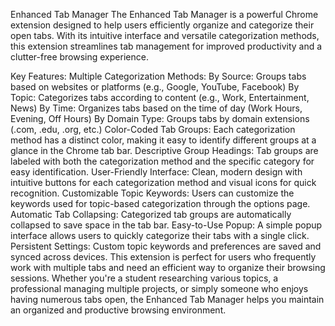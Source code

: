 Enhanced Tab Manager
The Enhanced Tab Manager is a powerful Chrome extension designed to help users efficiently organize and categorize their open tabs. With its intuitive interface and versatile categorization methods, this extension streamlines tab management for improved productivity and a clutter-free browsing experience.

Key Features:
Multiple Categorization Methods:
By Source: Groups tabs based on websites or platforms (e.g., Google, YouTube, Facebook)
By Topic: Categorizes tabs according to content (e.g., Work, Entertainment, News)
By Time: Organizes tabs based on the time of day (Work Hours, Evening, Off Hours)
By Domain Type: Groups tabs by domain extensions (.com, .edu, .org, etc.)
Color-Coded Tab Groups: Each categorization method has a distinct color, making it easy to identify different groups at a glance in the Chrome tab bar.
Descriptive Group Headings: Tab groups are labeled with both the categorization method and the specific category for easy identification.
User-Friendly Interface: Clean, modern design with intuitive buttons for each categorization method and visual icons for quick recognition.
Customizable Topic Keywords: Users can customize the keywords used for topic-based categorization through the options page.
Automatic Tab Collapsing: Categorized tab groups are automatically collapsed to save space in the tab bar.
Easy-to-Use Popup: A simple popup interface allows users to quickly categorize their tabs with a single click.
Persistent Settings: Custom topic keywords and preferences are saved and synced across devices.
This extension is perfect for users who frequently work with multiple tabs and need an efficient way to organize their browsing sessions. Whether you're a student researching various topics, a professional managing multiple projects, or simply someone who enjoys having numerous tabs open, the Enhanced Tab Manager helps you maintain an organized and productive browsing environment.
